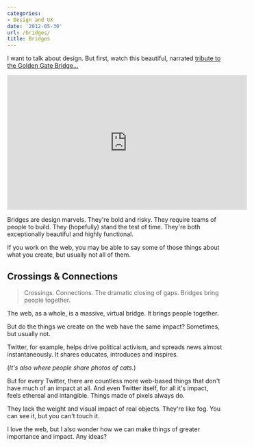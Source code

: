 ```yaml
---
categories:
- Design and UX
date: '2012-05-30'
url: /bridges/
title: Bridges
---
```


I want to talk about design. But first, watch this beautiful, narrated <a href="http://vimeo.com/42442223">tribute to the Golden Gate Bridge...</a>

<div class="fluid-vids"><iframe class="alignc" src="https://player.vimeo.com/video/42442223" width="560" height="315" frameborder="0" webkitAllowFullScreen mozallowfullscreen allowFullScreen></iframe></div>

Bridges are design marvels. They're bold and risky. They require teams of people to build. They (hopefully) stand the test of time. They're both exceptionally beautiful and highly functional.

If you work on the web, you may be able to say some of those things about what you create, but usually not all of them.
<!--more-->
<h2>Crossings & Connections</h2>

<blockquote>Crossings. Connections. The dramatic closing of gaps. Bridges bring people together.</blockquote>

The web, as a whole, is a massive, virtual bridge. It brings people together.

But do the things we create on the web have the same impact? Sometimes, but usually not.

Twitter, for example, helps drive political activism, and spreads news almost instantaneously. It shares educates, introduces and inspires.

(<em>It's also where people share photos of cats.</em>)

But for every Twitter, there are countless more web-based things that don't have much of an impact at all. And even Twitter itself, for all it's impact, feels ethereal and intangible. Things made of pixels always do.

They lack the weight and visual impact of real objects. They're like fog. You can see it, but you can't touch it.

I love the web, but I also wonder how we can make things of greater importance and impact. Any ideas?